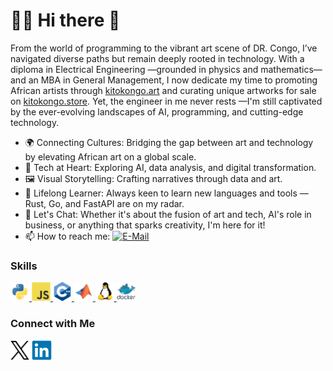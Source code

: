 # :man_technologist: Hi there 👋

<!--
**skacem/skacem** is a ✨ _special_ ✨ repository because its `README.md` (this file) appears on your GitHub profile.

Here are some ideas to get you started:

- 🔭 I’m currently working on ...
- 🌱 I’m currently learning ...
- 👯 I’m looking to collaborate on ...
- 🤔 I’m looking for help with ...
- 💬 Ask me about ...
- 📫 How to reach me: ...
- 😄 Pronouns: ...
- ⚡ Quirck fact: I have once drove an Alstom Prima H3 locomotive
- 📝 [Resume](https://drive.google.com/)
- 💬 Ask me about anything, I am happy to help
- 📫 How to reach me: [@skanderkacem](https://twitter.com/skanderkacem)
-->
From the world of programming to the vibrant art scene of DR. Congo, I’ve navigated diverse paths but remain deeply rooted in technology. With a diploma in Electrical Engineering —grounded in physics and mathematics— and an MBA in General Management,  I now dedicate my time to promoting African artists through [kitokongo.art](kitokongo.art) and curating unique artworks for sale on [kitokongo.store](kitokongo.store). Yet, the engineer in me never rests —I'm still captivated by the ever-evolving landscapes of AI, programming, and cutting-edge technology.

- 🌍 Connecting Cultures: Bridging the gap between art and technology by elevating African art on a global scale.
- 🤖 Tech at Heart: Exploring AI, data analysis, and digital transformation.
- 🖼️ Visual Storytelling: Crafting narratives through data and art.
- 🌱 Lifelong Learner: Always keen to learn new languages and tools —Rust, Go, and FastAPI  are on my radar.
- 💬 Let's Chat: Whether it's about the fusion of art and tech, AI's role in business, or anything that sparks creativity, I'm here for it!
- 📫  How to reach me: [![E-Mail](https://img.shields.io/badge/email-reveal-2a8?style=flat-square&logo=gmail&logoColor=white)](https://mailhide.io/e/0TKcFId3)


<h3 align="left"> Skills</h3>
<p align="left"> 
 <a href="https://www.python.org" target="_blank"> <img src="https://raw.githubusercontent.com/devicons/devicon/master/icons/python/python-original.svg" alt="python" width="30" height="30"/> </a>
 <a href="https://developer.mozilla.org/en-US/docs/Web/JavaScript" target="_blank"> <img src="https://raw.githubusercontent.com/devicons/devicon/master/icons/javascript/javascript-original.svg" alt="javascript" width="30" height="30"/> </a> 
 <a href="https://www.w3schools.com/cpp/" target="_blank"> <img src="https://raw.githubusercontent.com/devicons/devicon/master/icons/cplusplus/cplusplus-original.svg" alt="cplusplus" width="30" height="30"/> </a> 
 <a href="https://www.mathworks.com/" target="_blank"> <img src="https://github.com/devicons/devicon/blob/7a4ca8aa871d6dca81691e018d31eed89cb70a76/icons/matlab/matlab-original.svg" alt="matlab" width="30" height="30"/> </a>
 <a href="https://www.linux.org/" target="_blank"> <img src="https://raw.githubusercontent.com/devicons/devicon/master/icons/linux/linux-original.svg" alt="linux" width="30" height="30"/> </a> 
 <a href="https://www.docker.com/" target="_blank"> <img src="https://raw.githubusercontent.com/devicons/devicon/master/icons/docker/docker-original-wordmark.svg" alt="docker" width="30" height="30"/> </a> 
</p>

<h3 align="left"> Connect with Me</h3>
<a href = 'https://www.twitter.com/skanderkacem'> <img width = '30px' align= 'center' src="https://raw.githubusercontent.com/devicons/devicon/master/icons/twitter/twitter-original.svg"></a> 
<a href = 'https://www.linkedin.com/in/skander-kacem'> <img width = '32px' align= 'center' src="https://raw.githubusercontent.com/devicons/devicon/master/icons/linkedin/linkedin-original.svg"/></a> 
<!--
In today's business world, where every additional percent of efficiency gain can be a competitive advantage, small businesses and e-commerce retailers have no choice but to adopt machine learning and AI across the full spectrum of their business functions.  
Contrary to popular belief, you don't need to invest millions to incorporate machine learning into your business. You can efficiently leverage its power  by starting on a rather granular scale, using pre-built modules, then gradually extending your AI library - given you have the right data mining architecture.
As W. Edwards Deming said, “Without data, you’re just another person with an opinion.”
 - Synthetic data generation, agent-based simulators, forecasting, and asset management using machine learning; with
 - Quantitative funds, multinational investment banks, financial market authorities, the office of national statistics, and other british government departments.
-->

<!--- - 👁️ Advisor at ... --->



<!-- Resources -->
<!-- Icons: https://simpleicons.org/ -->
<!-- GitHub Stats: https://github.com/anuraghazra/github-readme-stats -->
<!-- Emojis: https://emojipedia.org/emoji/ -->
<!-- HTML Emojis: https://www.fileformat.info/index.htm -->
<!-- Shields: https://shields.io/ -->

